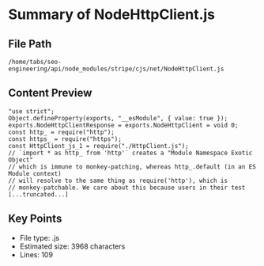 # Summary of NodeHttpClient.js
  
## File Path
`/home/tabs/seo-engineering/api/node_modules/stripe/cjs/net/NodeHttpClient.js`

## Content Preview
```
"use strict";
Object.defineProperty(exports, "__esModule", { value: true });
exports.NodeHttpClientResponse = exports.NodeHttpClient = void 0;
const http_ = require("http");
const https_ = require("https");
const HttpClient_js_1 = require("./HttpClient.js");
// `import * as http_ from 'http'` creates a "Module Namespace Exotic Object"
// which is immune to monkey-patching, whereas http_.default (in an ES Module context)
// will resolve to the same thing as require('http'), which is
// monkey-patchable. We care about this because users in their test
[...truncated...]
```

## Key Points
- File type: .js
- Estimated size: 3968 characters
- Lines: 109
